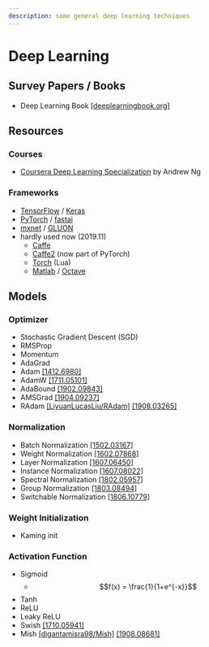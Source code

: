 ```yaml
---
description: some general deep learning techniques
---
```


# Deep Learning

## Survey Papers / Books

* Deep Learning Book [\[deeplearningbook.org\]](https://www.deeplearningbook.org/)

## Resources

### Courses

* [Coursera Deep Learning Specialization](https://www.coursera.org/specializations/deep-learning) by Andrew Ng

### Frameworks

* [TensorFlow](https://www.tensorflow.org/) / [Keras](https://keras.io/)
* [PyTorch](https://pytorch.org/) / [fastai](https://docs.fast.ai/)
* [mxnet](https://mxnet.apache.org/) / [GLUON](https://gluon.mxnet.io/)
* hardly used now \(2019.11\)
  * [Caffe](https://caffe.berkeleyvision.org/)
  * [Caffe2](https://caffe2.ai/) \(now part of PyTorch\)
  * [Torch](http://torch.ch/) \(Lua\)
  * [Matlab](https://www.mathworks.com/products/matlab.html) / [Octave](https://www.gnu.org/software/octave/)

## Models

### Optimizer

* Stochastic Gradient Descent \(SGD\)
* RMSProp
* Momentum
* AdaGrad
* Adam [\[1412.6980\]](https://arxiv.org/abs/1412.6980)
* AdamW [\[1711.05101\]](https://arxiv.org/abs/1711.05101)
* AdaBound [\[1902.09843\]](https://arxiv.org/abs/1902.09843)
* AMSGrad [\[1904.09237\]](https://arxiv.org/abs/1904.09237)
* RAdam [\[LiyuanLucasLiu/RAdam\]](https://github.com/LiyuanLucasLiu/RAdam) [\[1908.03265\]](https://arxiv.org/abs/1908.03265)

### Normalization

* Batch Normalization [\[1502.03167\]](https://arxiv.org/abs/1502.03167)
* Weight Normalization [\[1602.07868\]](https://arxiv.org/abs/1602.07868)
* Layer Normalization [\[1607.06450\]](https://arxiv.org/abs/1607.06450)
* Instance Normalization [\[1607.08022\]](https://arxiv.org/abs/1607.08022)
* Spectral Normalization [\[1802.05957\]](https://arxiv.org/abs/1802.05957)
* Group Normalization [\[1803.08494\]](https://arxiv.org/abs/1803.08494)
* Switchable Normalization [\[1806.10779\]](https://arxiv.org/abs/1806.10779)

### Weight Initialization

* Kaming init

### Activation Function

* Sigmoid
  * $$f(x) = \frac{1}{1+e^{-x}}$$
* Tanh
* ReLU
* Leaky ReLU
* Swish [\[1710.05941\]](https://arxiv.org/abs/1710.05941)
* Mish [\[digantamisra98/Mish\]](https://github.com/digantamisra98/Mish) [\[1908.08681\]](https://arxiv.org/abs/1908.08681)


